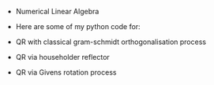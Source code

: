 - Numerical Linear Algebra

- Here are some of my python code for:
- QR with classical gram-schmidt orthogonalisation process
- QR via householder reflector 
- QR via Givens rotation process

<!---
:)
--->
